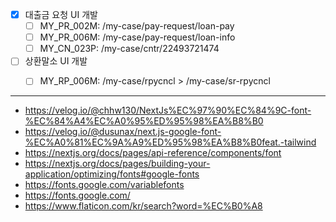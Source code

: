 - [x] 대출금 요청 UI 개발
	- [ ] MY_PR_002M: /my-case/pay-request/loan-pay
	- [ ] MY_PR_006M: /my-case/pay-request/loan-info
	- [ ] MY_CN_023P: /my-case/cntr/22493721474

- [ ] 상환말소 UI 개발
	- [ ] MY_RP_006M: /my-case/rpycncl > /my-case/sr-rpycncl


***
- https://velog.io/@chhw130/NextJs%EC%97%90%EC%84%9C-font-%EC%84%A4%EC%A0%95%ED%95%98%EA%B8%B0
- https://velog.io/@dusunax/next.js-google-font-%EC%A0%81%EC%9A%A9%ED%95%98%EA%B8%B0feat.-tailwind
- https://nextjs.org/docs/pages/api-reference/components/font
- https://nextjs.org/docs/pages/building-your-application/optimizing/fonts#google-fonts
- https://fonts.google.com/variablefonts
- https://fonts.google.com/
- https://www.flaticon.com/kr/search?word=%EC%B0%A8